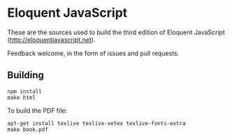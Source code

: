 # Eloquent JavaScript

These are the sources used to build the third edition of Eloquent
JavaScript (http://eloquentjavascript.net).

Feedback welcome, in the form of issues and pull requests.

## Building

    npm install
    make html

To build the PDF file:

    apt-get install texlive texlive-xetex texlive-fonts-extra
    make book.pdf
